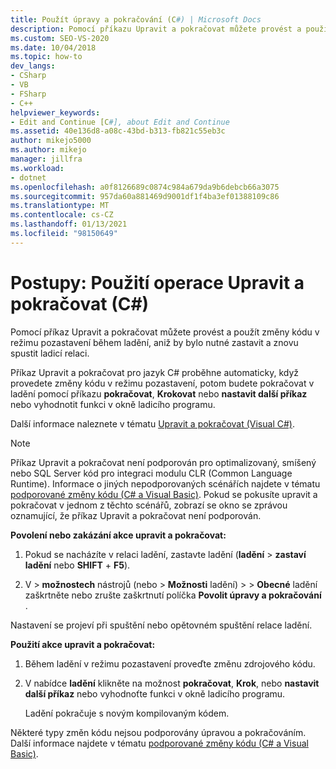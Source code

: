 ```yaml
---
title: Použít úpravy a pokračování (C#) | Microsoft Docs
description: Pomocí příkazu Upravit a pokračovat můžete provést a použít změny v kódu v režimu přerušení během ladění bez zastavení a restartování ladicí relace v aplikaci Visual Studio.
ms.custom: SEO-VS-2020
ms.date: 10/04/2018
ms.topic: how-to
dev_langs:
- CSharp
- VB
- FSharp
- C++
helpviewer_keywords:
- Edit and Continue [C#], about Edit and Continue
ms.assetid: 40e136d8-a08c-43bd-b313-fb821c55eb3c
author: mikejo5000
ms.author: mikejo
manager: jillfra
ms.workload:
- dotnet
ms.openlocfilehash: a0f8126689c0874c984a679da9b6debcb66a3075
ms.sourcegitcommit: 957da60a881469d9001df1f4ba3ef01388109c86
ms.translationtype: MT
ms.contentlocale: cs-CZ
ms.lasthandoff: 01/13/2021
ms.locfileid: "98150649"
---
```

# <a name="how-to-use-edit-and-continue-c"></a>Postupy: Použití operace Upravit a pokračovat (C#)
Pomocí příkaz Upravit a pokračovat můžete provést a použít změny kódu v režimu pozastavení během ladění, aniž by bylo nutné zastavit a znovu spustit ladicí relaci.

Příkaz Upravit a pokračovat pro jazyk C# proběhne automaticky, když provedete změny kódu v režimu pozastavení, potom budete pokračovat v ladění pomocí příkazu **pokračovat**, **Krokovat** nebo **nastavit další příkaz** nebo vyhodnotit funkci v okně ladicího programu.

Další informace naleznete v tématu [Upravit a pokračovat (Visual C#)](../debugger/edit-and-continue-visual-csharp.md).

>[!NOTE]
>Příkaz Upravit a pokračovat není podporován pro optimalizovaný, smíšený nebo SQL Server kód pro integraci modulu CLR (Common Language Runtime). Informace o jiných nepodporovaných scénářích najdete v tématu [podporované změny kódu (C# a Visual Basic)](../debugger/supported-code-changes-csharp.md). Pokud se pokusíte upravit a pokračovat v jednom z těchto scénářů, zobrazí se okno se zprávou oznamující, že příkaz Upravit a pokračovat není podporován.

**Povolení nebo zakázání akce upravit a pokračovat:**

1. Pokud se nacházíte v relaci ladění, zastavte ladění (**ladění**  >  **zastaví ladění** nebo **SHIFT** + **F5**).

1. V   >  **možnostech** nástrojů (nebo   >  **Možnosti** ladění) >   >  **Obecné** ladění zaškrtněte nebo zrušte zaškrtnutí políčka **Povolit úpravy a pokračování** .

Nastavení se projeví při spuštění nebo opětovném spuštění relace ladění.

**Použití akce upravit a pokračovat:**

1. Během ladění v režimu pozastavení proveďte změnu zdrojového kódu.

1. V nabídce **ladění** klikněte na možnost **pokračovat**, **Krok**, nebo **nastavit další příkaz** nebo vyhodnoťte funkci v okně ladicího programu.

   Ladění pokračuje s novým kompilovaným kódem.

Některé typy změn kódu nejsou podporovány úpravou a pokračováním. Další informace najdete v tématu [podporované změny kódu (C# a Visual Basic)](../debugger/supported-code-changes-csharp.md).
